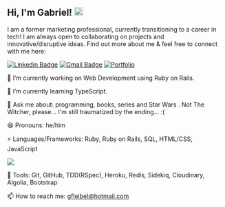 ## Hi, I'm Gabriel! <img src="https://raw.githubusercontent.com/aemmadi/aemmadi/master/wave.gif" width="20px">

I am a former marketing professional, currently transitioning to a career in tech! I am always open to collaborating on projects and innovative/disruptive ideas. Find out more about me & feel free to connect with me here:

[![Linkedin Badge](https://img.shields.io/badge/-gabrielleibel-blue?style=flat-square&logo=Linkedin&logoColor=white&link=https://www.linkedin.com/in/gabrielleibel/)](https://www.linkedin.com/in/gabrielleibel/)
[![Gmail Badge](https://img.shields.io/badge/-gfleibel@hotmail.com-c14438?style=flat-square&logo=Gmail&logoColor=white&link=mailto:gfleibel@hotmail.com)](mailto:gfleibel@hotmail.com)
[![Portfolio](https://img.shields.io/badge/Portfolio-%23000000.svg?style=for-the-badge&logo=firefox&logoColor=#FF7139&https://troopl.com/gfleibel)](https://troopl.com/gfleibel)


🔭 I’m currently working on Web Development using Ruby on Rails.

🌱 I’m currently learning TypeScript.

💬 Ask me about: programming, books, series and Star Wars . Not The Witcher, please... I'm still traumatized by the ending... :(

😄 Pronouns: he/him

⚡ Languages/Frameworks: Ruby, Ruby on Rails, SQL, HTML/CSS, JavaScript

 <img src = "https://github-readme-stats.vercel.app/api/top-langs/?username=gfleibel&layout=compact">

🔨 Tools: Git, GitHub, TDD(RSpec), Heroku, Redis, Sidekiq, Cloudinary, Algolia, Bootstrap

 📫 How to reach me: gfleibel@hotmail.com
